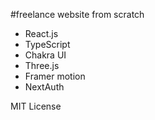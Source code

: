#freelance website from scratch

- React.js
- TypeScript
- Chakra UI
- Three.js
- Framer motion
- NextAuth

MIT License

```

```
